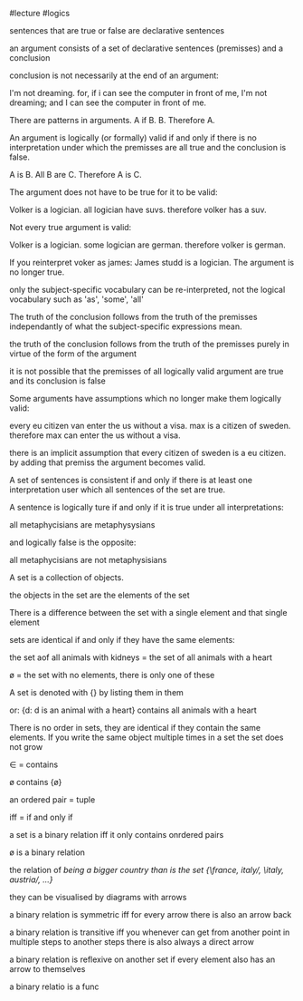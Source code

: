 #lecture #logics 

sentences that are true or false are declarative sentences

an argument consists of a set of declarative sentences (premisses) and a conclusion

conclusion is not necessarily at the end of an argument:

I'm not dreaming. for, if i can see the computer in front of me, I'm not dreaming; and I can see the computer in front of me.

  

There are patterns in arguments. A if B. B. Therefore A.

An argument is logically (or formally) valid if and only if there is no interpretation under which the premisses are all true and the conclusion is false.

A is B. All B are C. Therefore A is C.

The argument does not have to be true for it to be valid:

Volker is a logician. all logician have suvs. therefore volker has a suv.

Not every true argument is valid:

Volker is a logician. some logician are german. therefore volker is german.

If you reinterpret voker as james: James studd is a logician. The argument is no longer true.

only the subject-specific vocabulary can be re-interpreted, not the logical vocabulary such as 'as', 'some', 'all'

The truth of the conclusion follows from the truth of the premisses independantly of what the subject-specific expressions mean.

the truth of the conclusion follows from the truth of the premisses purely in virtue of the form of the argument

it is not possible that the premisses of all logically valid argument are true and its conclusion is false

  

Some arguments have assumptions which no longer make them logically valid:

every eu citizen van enter the us without a visa. max is a citizen of sweden. therefore max can enter the us without a visa.

there is an implicit assumption that every citizen of sweden is a eu citizen. by adding that premiss the argument becomes valid.

  

A set of sentences is consistent if and only if there is at least one interpretation user which all sentences of the set are true.

A sentence is logically ture if and only if it is true under all interpretations:

all metaphycisians are metaphysysians

and logically false is the opposite:

all metaphycisians are not metaphysisians

  

A set is a collection of objects.

the objects in the set are the elements of the set

There is a difference between the set with a single element and that single element

sets are identical if and only if they have the same elements:

the set aof all animals with kidneys = the set of all animals with a heart

ø = the set with no elements, there is only one of these

A set is denoted with {} by listing them in them

or: {d: d is an animal with a heart} contains all animals with a heart

There is no order in sets, they are identical if they contain the same elements. If you write the same object multiple times in a set the set does not grow

∈ = contains

ø contains {ø}

an ordered pair = tuple

iff = if and only if

a set is a binary relation iff it only contains onrdered pairs

ø is a binary relation

the relation of _being a bigger country than_ _is the set {\france, italy/, \italy, austria/, ...}_

they can be visualised by diagrams with arrows

a binary relation is symmetric iff for every arrow there is also an arrow back

a binary relation is transitive iff you whenever can get from another point in multiple steps to another steps there is also always a direct arrow

a binary relation is reflexive on another set if every element also has an arrow to themselves

a binary relatio is a func
